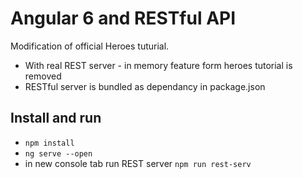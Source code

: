 # Angular 6 and RESTful API
Modification of official Heroes tuturial.
  - With real REST server - in memory feature form heroes tutorial is removed
  - RESTful server is bundled as dependancy in package.json
 ## Install and run
 - `npm install`
 - `ng serve --open`
 - in new console tab run REST server `npm run rest-serv`



